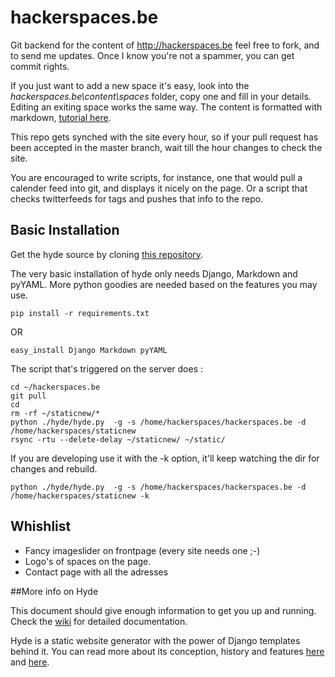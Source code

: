 hackerspaces.be
===============

Git backend for the content of http://hackerspaces.be feel free to fork, and to send me updates. Once I know you're not a spammer, you can get commit rights. 

If you just want to add a new space it's easy, look into the *hackerspaces.be\content\spaces* folder, copy one and fill in your details. Editing an exiting space works the same way. The content is formatted with markdown, [tutorial here](http://daringfireball.net/projects/markdown/basics).

This repo gets synched with the site every hour, so if your pull request has been accepted in the master branch, wait till the hour changes to check the site.

You are encouraged to write scripts, for instance, one that would pull a calender feed into git, and displays it nicely on the page. Or a script that checks twitterfeeds for tags and pushes that info to the repo.

## Basic Installation

Get the hyde source by cloning [this repository](https://github.com/hyde/hyde).

The very basic installation of hyde only needs Django, Markdown and pyYAML. More
python goodies are needed based on the features you may use.

    pip install -r requirements.txt

OR

	easy_install Django Markdown pyYAML

The script that's triggered on the server does :

	cd ~/hackerspaces.be
	git pull
	cd
	rm -rf ~/staticnew/*
	python ./hyde/hyde.py  -g -s /home/hackerspaces/hackerspaces.be -d /home/hackerspaces/staticnew
	rsync -rtu --delete-delay ~/staticnew/ ~/static/

If you are developing use it with the -k option, it'll keep watching the dir for changes and rebuild.

	python ./hyde/hyde.py  -g -s /home/hackerspaces/hackerspaces.be -d /home/hackerspaces/staticnew -k

## Whishlist

* Fancy imageslider on frontpage (every site needs one ;-)
* Logo's of spaces on the page.
* Contact page with all the adresses
	
##More info on Hyde

This document should give enough information to get you up and running. Check
the [wiki](http://wiki.github.com/lakshmivyas/hyde) for detailed documentation.

Hyde is a static website generator with the power of Django templates behind it.
You can read more about its conception, history and features [here][1] and
[here][2].

[1]: http://www.ringce.com/products/hyde/hyde.html
[2]: http://www.ringce.com/blog/2009/introducing_hyde.html